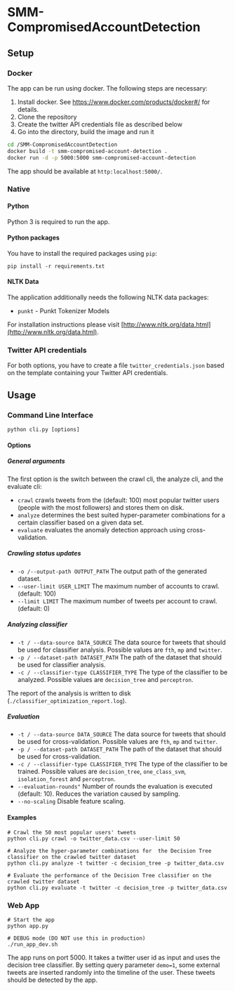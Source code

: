 # SMM-CompromisedAccountDetection

## Setup
### Docker
The app can be run using docker. The following steps are necessary:
1. Install docker. See https://www.docker.com/products/docker#/ for details.
2. Clone the repository
3. Create the twitter API credentials file as described below
3. Go into the directory, build the image and run it
```bash
cd /SMM-CompromisedAccountDetection
docker build -t smm-compromised-account-detection .
docker run -d -p 5000:5000 smm-compromised-account-detection
```

The app should be available at `http:localhost:5000/`.

### Native
#### Python
Python 3 is required to run the app.

#### Python packages
You have to install the required packages using ```pip```:
```
pip install -r requirements.txt
```

#### NLTK Data
The application additionally needs the following NLTK data packages:
- ```punkt``` - Punkt Tokenizer Models

For installation instructions please visit [http://www.nltk.org/data.html](http://www.nltk.org/data.html).

### Twitter API credentials
For both options, you have to create a file `twitter_credentials.json` based on the template containing your Twitter API credentials. 

## Usage
### Command Line Interface
```python cli.py [options]```

#### Options
##### General arguments
The first option is the switch between the crawl cli, the analyze cli, and the evaluate cli:
- ```crawl``` crawls tweets from the (default: 100) most popular twitter users (people with the most followers) and stores them on disk.
- ```analyze``` determines the best suited hyper-parameter combinations for a certain classifier based on a given data set.
- ```evaluate``` evaluates the anomaly detection approach using cross-validation.

##### Crawling status updates
- ```-o /--output-path OUTPUT_PATH``` The output path of the generated dataset.
- ```--user-limit USER_LIMIT``` The maximum number of accounts to crawl. (default: 100)
- ```--limit LIMIT``` The maximum number of tweets per account to crawl. (default: 0)

##### Analyzing classifier
- ```-t / --data-source DATA_SOURCE``` The data source for tweets that should be used for classifier analysis. Possible values are ```fth```, ```mp``` and ```twitter```.
- ```-p / --dataset-path DATASET_PATH``` The path of the dataset that should be used for classifier analysis.
- ```-c / --classifier-type CLASSIFIER_TYPE``` The type of the classifier to be analyzed. Possible values are ```decision_tree``` and ```perceptron```.

The report of the analysis is written to disk (```./classifier_optimization_report.log```).

##### Evaluation
- ```-t / --data-source DATA_SOURCE``` The data source for tweets that should be used for cross-validation. Possible values are ```fth```, ```mp``` and ```twitter```.
- ```-p / --dataset-path DATASET_PATH``` The path of the dataset that should be used for cross-validation.
- ```-c / --classifier-type CLASSIFIER_TYPE``` The type of the classifier to be trained. Possible values are ```decision_tree```, ```one_class_svm```, ```isolation_forest``` and ```perceptron```.
- ```--evaluation-rounds"```  Number of rounds the evaluation is executed (default: 10). Reduces the variation caused by sampling.
- ```--no-scaling``` Disable feature scaling.

#### Examples
```
# Crawl the 50 most popular users' tweets
python cli.py crawl -o twitter_data.csv --user-limit 50

# Analyze the hyper-parameter combinations for  the Decision Tree classifier on the crawled twitter dataset
python cli.py analyze -t twitter -c decision_tree -p twitter_data.csv

# Evaluate the performance of the Decision Tree classifier on the crawled twitter dataset
python cli.py evaluate -t twitter -c decision_tree -p twitter_data.csv
```

### Web App
```
# Start the app
python app.py

# DEBUG mode (DO NOT use this in production)
./run_app_dev.sh
```

The app runs on port 5000. It takes a twitter user id as input and uses the decision tree classifier. By setting query parameter `demo=1`, some external tweets are inserted randomly into the timeline of the user. These tweets should be detected by the app.
